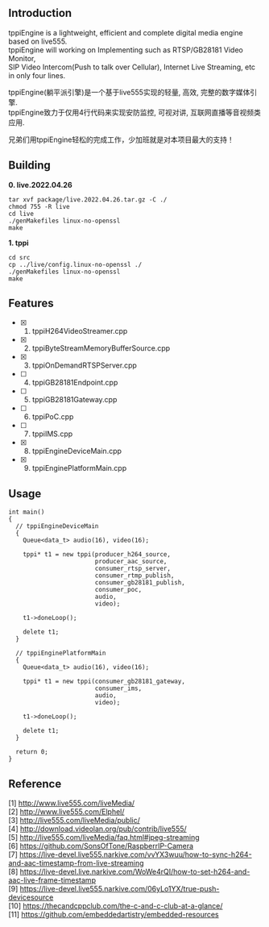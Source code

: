 ## Introduction

tppiEngine is a lightweight, efficient and complete digital media engine based on live555. \
tppiEngine will working on Implementing such as RTSP/GB28181 Video Monitor, \
SIP Video Intercom(Push to talk over Cellular), Internet Live Streaming, etc in only four lines.

tppiEngine(躺平派引擎)是一个基于live555实现的轻量, 高效, 完整的数字媒体引擎. \
tppiEngine致力于仅用4行代码来实现安防监控, 可视对讲, 互联网直播等音视频类应用.

兄弟们用tppiEngine轻松的完成工作，少加班就是对本项目最大的支持！

## Building

**0. live.2022.04.26**  
```
tar xvf package/live.2022.04.26.tar.gz -C ./
chmod 755 -R live
cd live
./genMakefiles linux-no-openssl
make
```
**1. tppi**  
```
cd src
cp ../live/config.linux-no-openssl ./
./genMakefiles linux-no-openssl
make
```

## Features

- [x] 1. tppiH264VideoStreamer.cpp
- [x] 2. tppiByteStreamMemoryBufferSource.cpp
- [x] 3. tppiOnDemandRTSPServer.cpp
- [ ] 4. tppiGB28181Endpoint.cpp
- [ ] 5. tppiGB28181Gateway.cpp
- [ ] 6. tppiPoC.cpp
- [ ] 7. tppiIMS.cpp
- [x] 8. tppiEngineDeviceMain.cpp
- [x] 9. tppiEnginePlatformMain.cpp

## Usage
```
int main()
{   
  // tppiEngineDeviceMain
  {
    Queue<data_t> audio(16), video(16);
		
    tppi* t1 = new tppi(producer_h264_source, 
                        producer_aac_source, 
                        consumer_rtsp_server, 
                        consumer_rtmp_publish,
                        consumer_gb28181_publish,
                        consumer_poc,
                        audio, 
                        video);
			
    t1->doneLoop();

    delete t1;
  }

  // tppiEnginePlatformMain
  {
    Queue<data_t> audio(16), video(16);
		
    tppi* t1 = new tppi(consumer_gb28181_gateway, 
                        consumer_ims, 
                        audio, 
                        video);
			
    t1->doneLoop();

    delete t1;
  }
  
  return 0;
}
```

## Reference
[1] http://www.live555.com/liveMedia/  
[2] http://www.live555.com/Elphel/  
[3] http://live555.com/liveMedia/public/  
[4] http://download.videolan.org/pub/contrib/live555/  
[5] http://live555.com/liveMedia/faq.html#jpeg-streaming  
[6] https://github.com/SonsOfTone/RaspberrIP-Camera  
[7] https://live-devel.live555.narkive.com/vvYX3wuu/how-to-sync-h264-and-aac-timestamp-from-live-streaming  
[8] https://live-devel.live.narkive.com/WoWe4rQI/how-to-set-h264-and-aac-live-frame-timestamp  
[9] https://live-devel.live555.narkive.com/06yLo1YX/true-push-devicesource  
[10] https://thecandcppclub.com/the-c-and-c-club-at-a-glance/  
[11] https://github.com/embeddedartistry/embedded-resources  
